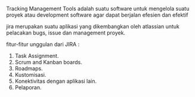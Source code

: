 Tracking Management Tools adalah suatu software untuk mengelola suatu proyek atau development software
agar dapat berjalan efesien dan efektif

jira merupakan suatu aplikasi yang dikembangkan oleh atlassian untuk pelacakan bugs, issue dan management proyek.

fitur-fitur unggulan dari JIRA :
1. Task Assignment.
2. Scrum and Kanban boards.
3. Roadmaps.
4. Kustomisasi.
5. Konektivitas dengan aplikasi lain.
6. Pelaporan.